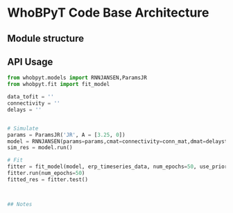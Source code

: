 # WhoBPyT Code Base Architecture


## Module structure



## API Usage

```python
from whobpyt.models import RNNJANSEN,ParamsJR 
from whobpyt.fit import fit_model

data_tofit = ''
connectivity = ''  
delays = '' 


# Simulate
params = ParamsJR('JR', A = [3.25, 0])
model = RNNJANSEN(params=params,cmat=connectivity=conn_mat,dmat=delayst))
sim_res = model.run()

# Fit
fitter = fit_model(model, erp_timeseries_data, num_epochs=50, use_priors=0)
fitter.run(num_epochs=50)
fitted_res = fitter.test()



## Notes




